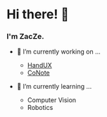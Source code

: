 # Hi there! 👋

### I'm ZacZe.

- 🔭 I’m currently working on ...
  - [HandUX](https://github.com/zacze/handux)
  - [CoNote](https://github.com/ZacZe/conote)
 
- 🌱 I’m currently learning ...
  - Computer Vision
  - Robotics

<!--
**ZacZe/ZacZe** is a ✨ _special_ ✨ repository because its `README.md` (this file) appears on your GitHub profile.

Here are some ideas to get you started:

- 🔭 I’m currently working on ...
- 🌱 I’m currently learning ...
- 👯 I’m looking to collaborate on ...
- 🤔 I’m looking for help with ...
- 💬 Ask me about ...
- 📫 How to reach me: ...
- 😄 Pronouns: ...
- ⚡ Fun fact: ...
-->
